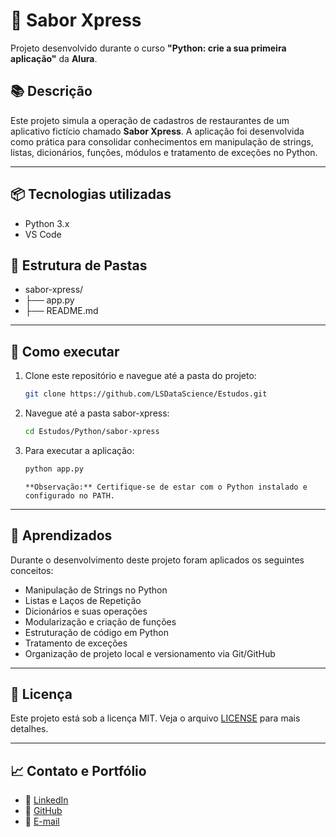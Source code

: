 # 📌 Sabor Xpress

Projeto desenvolvido durante o curso **"Python: crie a sua primeira aplicação"** da **Alura**.

## 📚 Descrição

Este projeto simula a operação de cadastros de restaurantes de um aplicativo fictício chamado **Sabor Xpress**. A aplicação foi desenvolvida como prática para consolidar conhecimentos em manipulação de strings, listas, dicionários, funções, módulos e tratamento de exceções no Python.

---

## 📦 Tecnologias utilizadas

- Python 3.x
- VS Code

## 📁 Estrutura de Pastas

- sabor-xpress/
- ├── app.py
- ├── README.md

---

## 🚀 Como executar

1. Clone este repositório e navegue até a pasta do projeto:

   ```bash
   git clone https://github.com/LSDataScience/Estudos.git

   ```

2. Navegue até a pasta sabor-xpress:

   ```bash
   cd Estudos/Python/sabor-xpress

   ```

3. Para executar a aplicação:

   ```bash
   python app.py
   ```

   ```
   **Observação:** Certifique-se de estar com o Python instalado e configurado no PATH.
   ```

---

## 📓 Aprendizados

Durante o desenvolvimento deste projeto foram aplicados os seguintes conceitos:

- Manipulação de Strings no Python
- Listas e Laços de Repetição
- Dicionários e suas operações
- Modularização e criação de funções
- Estruturação de código em Python
- Tratamento de exceções
- Organização de projeto local e versionamento via Git/GitHub

---

## 📜 Licença

Este projeto está sob a licença MIT. Veja o arquivo [LICENSE](../LICENSE) para mais detalhes.

---

## 📈 Contato e Portfólio

- 🔗 [LinkedIn](https://linkedin.com/in/luccas-silva)
- 🔗 [GitHub](https://github.com/LSDataScience)
- 🔗 [E-mail](luccas_silva@outlook.com)
